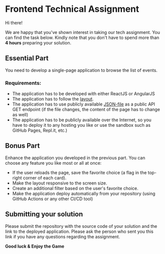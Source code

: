 # Frontend Technical Assignment
Hi there!

We are happy that you've shown interest in taking our tech assignment. You can find the task below. Kindly note that you don't have to spend more than **4 hours** preparing your solution. 

## Essential Part

You need to develop a single-page application to browse the list of events.
### Requirements:
- The application has to be developed with either ReactJS or AngularJS
- The application has to follow the [layout]().
- The application has to use publicly available [JSON-file]() as a public API GET endpoint (if the file changes, the content of the page has to change as well)
- The application has to be publicly available over the Internet, so you have to deploy it to any hosting you like or use the sandbox such as GitHub Pages, Repl.it, etc.)

## Bonus Part
Enhance the application you developed in the previous part. You can choose any feature you like most or all at once:
- If the user reloads the page, save the favorite choice (a flag in the top-right corner of each card).
- Make the layout responsive to the screen size.
- Create an additional filter based on the user's favorite choice.
- Make the application deploy automatically from your repository (using GitHub Actions or any other CI/CD tool)

## Submitting your solution
Please submit the repository with the source code of your solution and the link to the deployed application. Please ask the person who sent you this link if you have any questions regarding the assignment.

**Good luck & Enjoy the Game**
